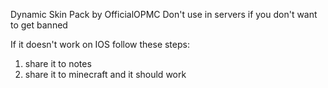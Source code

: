 Dynamic Skin Pack by OfficialOPMC
Don't use in servers if you don't want to get banned

If it doesn't work on IOS follow these steps:

1. share it to notes
2. share it to minecraft and it should work

